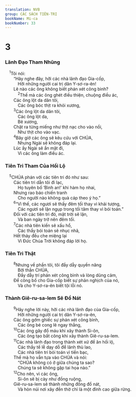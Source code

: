 ```yaml
---
translation: NVB
group: CÁC SÁCH TIÊN-TRI
bookName: Mi-ca 
bookNumber: 33
---
```


<div class="title"><h1>3</h1><h3>Lãnh Đạo Tham Nhũng </h3></div>
<span class="verse mi_3_1"> <sup>1</sup>Tôi nói: <br/>  “Hãy nghe đây, hỡi các nhà lãnh đạo Gia-cốp, <br/>   Hỡi những người cai trị dân Y-sơ-ra-ên! <br/>  Lẽ nào các ông không biết phán xét công bình? <br/></span>
<span class="verse mi_3_2">   <sup>2</sup>Thế mà các ông ghét điều thiện, chuộng điều ác, <br/>  Các ông lột da dân tôi, <br/>   Các ông bóc thịt ra khỏi xương, <br/></span>
<span class="verse mi_3_3">  <sup>3</sup>Các ông lột da dân tôi, <br/>   Các ông lột da, <br/>   Bẽ xương, <br/>  Chặt ra từng miếng như thịt nạc cho vào nồi, <br/>   Như thịt cho vào vạc. <br/></span>
<span class="verse mi_3_4">  <sup>4</sup>Bây giờ các ông sẽ kêu cứu với CHÚA, <br/>   Nhưng Ngài sẽ không đáp lại. <br/>  Lúc ấy Ngài sẽ ẩn mặt đi, <br/>   Vì các ông làm điều ác. <br/></span>
<div class="title"><h3>Tiên Tri Tham Của Hối Lộ </h3></div>
<span class="verse mi_3_5"> <sup>5</sup>CHÚA phán với các tiên tri đó như sau: <br/>  Các tiên tri dẫn tôi đi lạc, <br/>   Họ tuyên bố ‘Bình an!’ khi hàm họ nhai, <br/>  Nhưng rao báo chiến tranh <br/>   Cho người nào không quà cáp theo ý họ.” <br/></span>
<span class="verse mi_3_6">  <sup>6</sup>“Vì thế, các ngươi sẽ thấy đêm tối thay vì khải tượng, <br/>   Các ngươi sẽ lặn ngụp trong tối tăm thay vì bói toán.” <br/>  Đối với các tiên tri đó, mặt trời sẽ lặn, <br/>   Và ban ngày trở nên đêm tối. <br/></span>
<span class="verse mi_3_7">  <sup>7</sup>Các nhà tiên kiến sẽ xấu hổ, <br/>   Các thầy bói toán sẽ nhục nhã, <br/>  Hết thảy đều che miệng lại <br/>   Vì Đức Chúa Trời không đáp lời họ. <br/></span>
<div class="title"><h3>Tiên Tri Thật </h3></div>
<span class="verse mi_3_8">  <sup>8</sup>Nhưng về phần tôi, tôi đầy dẫy quyền năng <br/>   Bởi thần CHÚA, <br/>   Đầy dẫy trí phán xét công bình và lòng dũng cảm, <br/>  Để công bố cho Gia-cốp biết sự phản nghịch của nó, <br/>   Và cho Y-sơ-ra-ên biết tội lỗi nó. <br/></span>
<div class="title"><h3>Thành Giê-ru-sa-lem Sẽ Đổ Nát </h3></div>
<span class="verse mi_3_9">  <sup>9</sup>Hãy nghe lời này, hỡi các nhà lãnh đạo của Gia-cốp, <br/>   Hỡi những người cai trị dân Y-sơ-ra-ên, <br/>  Các ông gớm ghiếc sự phán xét công bình, <br/>   Các ông bẻ cong lẽ ngay thẳng, <br/></span>
<span class="verse mi_3_10">  <sup>10</sup>Các ông gây đổ máu khi xây thành Si-ôn, <br/>   Các ông tạo bất công khi xây thành Giê-ru-sa-lem. <br/></span>
<span class="verse mi_3_11">  <sup>11</sup>Các nhà lãnh đạo trong thành xét xử để ăn hối lộ, <br/>   Các thầy tế lễ dạy dỗ để lãnh thù lao, <br/>   Các nhà tiên tri bói toán vì tiền bạc, <br/>  Thế mà họ vẫn tựa vào CHÚA và nói: <br/>   “CHÚA không có ở giữa chúng ta sao? <br/>   Chúng ta sẽ không gặp tai họa nào.” <br/></span>
<span class="verse mi_3_12">  <sup>12</sup>Cho nên, vì các ông, <br/>   Si-ôn sẽ bị cày như đồng ruộng, <br/>  Giê-ru-sa-lem sẽ thành những đống đổ nát, <br/>   Và hòn núi nơi xây đền thờ chỉ là một đỉnh cao giữa rừng. <br/></span>
